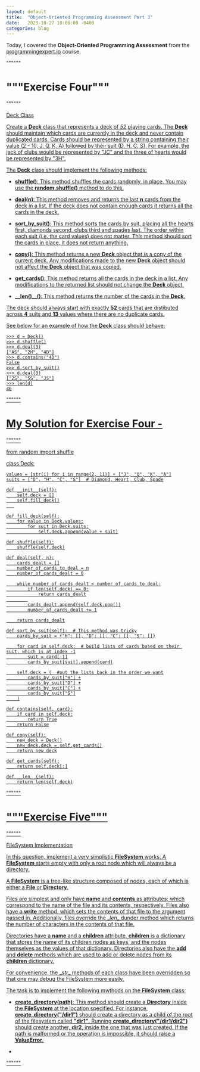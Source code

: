 ```yaml
---
layout: default
title:  "Object-Oriented Programming Assessment Part 3"
date:   2023-10-27 10:06:00 -0400
categories: blog
---
```

Today, I covered the __Object-Oriented Programming Assessment__ from the [programmingexpert.io][course-site] course.

""""""

# """Exercise Four"""

""""""

<u>Deck Class<u>

Create a __Deck__ class that represents a deck of _52_ playing cards. The __Deck__ should maintain which cards are currently in the deck and never contain duplicated cards. Cards should be represented by a string containing their value (2 - 10, J, Q, K, A) followed by their suit (D, H, C, S). For example, the jack of clubs would be represented by "JC" and the three of hearts would be represented by "3H".

The __Deck__ class should implement the following methods:

- __shuffle()__: This method shuffles the cards randomly, in place. You may use the __random.shuffle()__ method to do this.

- __deal(n)__: This method removes and returns the last __n__ cards from the deck in a list. If the deck does not contain enough cards it returns all the cards in the deck.

- __sort_by_suit()__: This method sorts the cards by suit, placing all the hearts first, diamonds second, clubs third and spades last. The order within each suit (i.e. the card values) does not matter. This method should sort the cards in place, it does not return anything.

- __copy()__: This method returns a new __Deck__ object that is a copy of the current deck. Any modifications made to the new __Deck__ object should not affect the __Deck__ object that was copied.

- __get_cards()__: This method returns all the cards in the deck in a list. Any modifications to the returned list should not change the __Deck__ object.

- __\_\_len()\_\_()__: This method returns the number of the cards in the __Deck__.

The deck should always start with exactly __52__ cards that are distibuted across __4__ suits and __13__ values where there are no duplicate cards.

See below for an example of how the __Deck__ class should behave:

    >>> d = Deck()
    >>> d.shuffle()
    >>> d.deal(3)
    ["AS", "2H", "4D"]
    >>> d.contains("4D")
    False
    >>> d.sort_by_suit()
    >>> d.deal(3)
    ["2S", "5S", "JS"]
    >>> len(d)
    46

""""""

# My Solution for Exercise Four -

""""""

from random import shuffle

class Deck:

    values = [str(i) for i in range(2, 11)] + ["J", "Q", "K", "A"]
    suits = ["D", "H", "C", "S"]  # Diamond, Heart, Club, Spade

    def __init__(self):
        self.deck = []
        self.fill_deck()
       

    def fill_deck(self):
        for value in Deck.values:
            for suit in Deck.suits:
                self.deck.append(value + suit)

    def shuffle(self):
        shuffle(self.deck)

    def deal(self, n):
        cards_dealt = []
        number_of_cards_to_deal = n
        number_of_cards_dealt = 0

        while number_of_cards_dealt < number_of_cards_to_deal:
            if len(self.deck) == 0:
                return cards_dealt
            
            cards_dealt.append(self.deck.pop())
            number_of_cards_dealt += 1

        return cards_dealt
    
    def sort_by_suit(self):  # This method was tricky
        cards_by_suit = {"H": [], "D": [], "C": [], "S": []}

        for card in self.deck:  # build lists of cards based on their suit, which is at index -1
            suit = card[-1]
            cards_by_suit[suit].append(card)

        self.deck = (  #put the lists back in the order we want
            cards_by_suit["H"] +
            cards_by_suit["D"] +
            cards_by_suit["C"] +
            cards_by_suit["S"]
        )

    def contains(self, card):
        if card in self.deck:
            return True
        return False

    def copy(self):
        new_deck = Deck()
        new_deck.deck = self.get_cards()
        return new_deck
    
    def get_cards(self):
        return self.deck[:]
    
    def __len__(self):
        return len(self.deck)

""""""

# """Exercise Five"""

""""""

<u>FileSystem Implementation<u>

In this question, implement a very simplistic __FileSystem__ works. A __FileSystem__ starts empty with only a root node which will always be a directory.

A __FileSystem__ is a tree-like structure composed of nodes, each of which is either a __File__ or __Directory__.

Files are simplest and only have __name__ and __contents__ as attributes; which correspond to the name of the file and its contents, respectively. Files also have a __write__ method, which sets the contents of that file to the argument passed in. Additionally, files override the \__len__ dunder method which returns the number of characters in the contents of that file.

Directories have a __name__ and a __children__ attribute. __children__ is a dictionary that stores the name of its children nodes as keys, and the nodes themselves as the values of that dictionary. Directories also have the __add__ and __delete__ methods which are used to add or delete nodes from its __children__ dictionary.

For convenience, the \__str__ methods of each class have been overridden so that one may debug the FileSystem more easily.

The task is to implement the following mwthods on the __FileSystem__ class:

- __create_directory(path)__: This method should create a __Directory__ inside the __FileSystem__ at the location specified. For instance, __create_directory("/dir1")__ should create a directory as a child of the root of the filesystem called __"dir1"__. Running __create_directory("/dir1/dir2")__ should create another, __dir2__, inside the one that was just created. If the path is malformed or the operation is impossible, it should raise a __ValueError__.

- 

""""""

[course-site]: https://www.programmingexpert.io/index